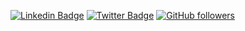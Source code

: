 <div align="centre">

[![Linkedin Badge](https://img.shields.io/badge/-justin-potts-nyc-blue?style=social&logo=Linkedin&logoColor=blue&link=https://www.linkedin.com/in/justin-potts-nyc/)](https://www.linkedin.com/in/justin-potts-nyc/) 
[![Twitter Badge](http://img.shields.io/badge/-@jpottsnyc?style=social&logo=twitter&logoColor=blue&link=https://twitter.com/jpottsnyc)](https://twitter.com/jpottsnyc) 
[![GitHub followers](https://img.shields.io/github/followers/jpza?label=Follow&style=social)](https://github.com/jpza/?tab=follow)

</div>



